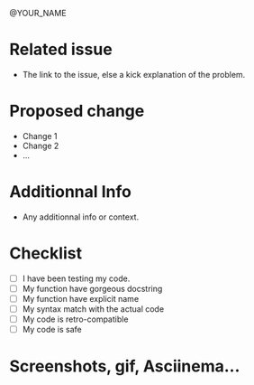 @YOUR_NAME
# Related issue

 - The link to the issue, else a kick explanation of the problem.

# Proposed change

 - Change 1
 - Change 2
 - ...

# Additionnal Info

 - Any additionnal info or context.
 <!--
 Have you got problem ?
 Did you request any version number change ?
 (vX.Y.Z -> vX.Y.A)
 (vX.Y.Z -> vX.A.0)
 If yes,
  tag the last commit of your pull request and
  explain why your pull request deserve a version number change.
 -->

# Checklist

 - [ ] I have been testing my code.
 - [ ] My function have gorgeous docstring
 - [ ] My function have explicit name
 - [ ] My syntax match with the actual code
 - [ ] My code is retro-compatible
 - [ ] My code is safe

# Screenshots, gif, Asciinema...
<!--- If you don't know what's asciinema, https://asciinema.org/ -->
